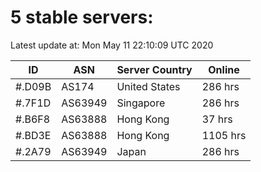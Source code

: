 # 5 stable servers:

Latest update at: Mon May 11 22:10:09 UTC 2020

| ID | ASN | Server Country | Online |
| -- | --- | -------------- | ------ |
| #.D09B | AS174 | United States | 286 hrs |
| #.7F1D | AS63949 | Singapore | 286 hrs |
| #.B6F8 | AS63888 | Hong Kong | 37 hrs |
| #.BD3E | AS63888 | Hong Kong | 1105 hrs |
| #.2A79 | AS63949 | Japan | 286 hrs |

